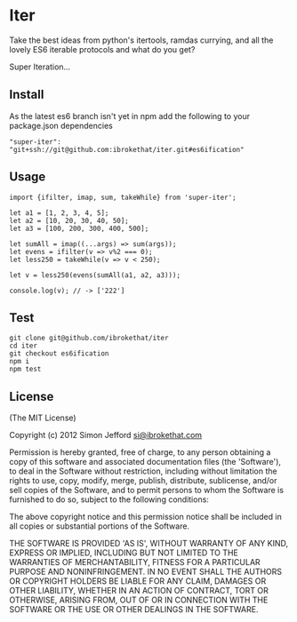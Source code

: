 # Iter

  Take the best ideas from python's itertools, ramdas currying, and all the lovely ES6 iterable protocols and what do you get?

  Super Iteration...



## Install

  As the latest es6 branch isn't yet in npm add the following to your package.json dependencies

  ```
  "super-iter": "git+ssh://git@github.com:ibrokethat/iter.git#es6ification"

  ```


##  Usage

  ```
  import {ifilter, imap, sum, takeWhile} from 'super-iter';

  let a1 = [1, 2, 3, 4, 5];
  let a2 = [10, 20, 30, 40, 50];
  let a3 = [100, 200, 300, 400, 500];

  let sumAll = imap((...args) => sum(args));
  let evens = ifilter(v => v%2 === 0);
  let less250 = takeWhile(v => v < 250);

  let v = less250(evens(sumAll(a1, a2, a3)));

  console.log(v); // -> ['222']

  ```

## Test

  ```
  git clone git@github.com/ibrokethat/iter
  cd iter
  git checkout es6ification
  npm i
  npm test
  ```

## License

(The MIT License)

Copyright (c) 2012 Simon Jefford <si@ibrokethat.com>

Permission is hereby granted, free of charge, to any person obtaining a copy of this software and
associated documentation files (the 'Software'), to deal in the Software without restriction, including
without limitation the rights to use, copy, modify, merge, publish, distribute, sublicense, and/or sell
copies of the Software, and to permit persons to whom the Software is furnished to do so, subject to the
following conditions:

The above copyright notice and this permission notice shall be included in all copies or substantial
portions of the Software.

THE SOFTWARE IS PROVIDED 'AS IS', WITHOUT WARRANTY OF ANY KIND, EXPRESS OR IMPLIED, INCLUDING BUT NOT
LIMITED TO THE WARRANTIES OF MERCHANTABILITY, FITNESS FOR A PARTICULAR PURPOSE AND NONINFRINGEMENT.
IN NO EVENT SHALL THE AUTHORS OR COPYRIGHT HOLDERS BE LIABLE FOR ANY CLAIM, DAMAGES OR OTHER LIABILITY,
WHETHER IN AN ACTION OF CONTRACT, TORT OR OTHERWISE, ARISING FROM, OUT OF OR IN CONNECTION WITH THE
SOFTWARE OR THE USE OR OTHER DEALINGS IN THE SOFTWARE.

